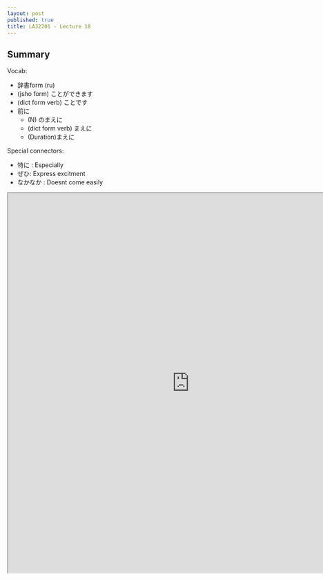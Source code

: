 ```yaml
---
layout: post
published: true
title: LAJ2201 - Lecture 18
---
```

## Summary

Vocab:
- 辞書form (ru)
- (jsho form) ことができます
- (dict form verb) ことです
- 前に
	- (N) のまえに
    - (dict form verb) まえに
    - (Duration)まえに

Special connectors:
- 特に : Especially
- ぜひ: Express excitment
- なかなか : Doesnt come easily

<iframe src="https://drive.google.com/file/d/1_MHUPJS-BjI1p28XrjZ-Aw7a4SbPPNZf/preview" width="840" height="880"></iframe>